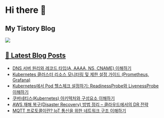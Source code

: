 # Hi there 👋

## My Tistory Blog

<p>
    <a href="https://kylo8.tistory.com"><img src="https://img.shields.io/badge/Tistory-000000?style=flat-square&logo=Tistory&logoColor=white"/>
</p>

## 📕 Latest Blog Posts

<ul><li><a href='https://kylo8.tistory.com/entry/DNS-%EC%84%9C%EB%B2%84-%EC%9B%90%EB%A6%AC%EC%99%80-%EB%A0%88%EC%BD%94%EB%93%9C-%ED%83%80%EC%9E%85A-AAAA-NS-CNAME-%EC%9D%B4%ED%95%B4%ED%95%98%EA%B8%B0' target='_blank'>DNS 서버 원리와 레코드 타입(A, AAAA, NS, CNAME) 이해하기</a></li><li><a href='https://kylo8.tistory.com/entry/Kubernetes-%ED%81%B4%EB%9F%AC%EC%8A%A4%ED%84%B0-%EB%A6%AC%EC%86%8C%EC%8A%A4-%EB%AA%A8%EB%8B%88%ED%84%B0%EB%A7%81-%EB%B0%8F-%EC%A0%9C%ED%95%9C-%EC%84%A4%EC%A0%95-%EA%B0%80%EC%9D%B4%EB%93%9C-Prometheus-Grafana' target='_blank'>Kubernetes 클러스터 리소스 모니터링 및 제한 설정 가이드 (Prometheus, Grafana)</a></li><li><a href='https://kylo8.tistory.com/entry/Kubernetes%EC%97%90%EC%84%9C-Pod-%ED%97%AC%EC%8A%A4%EC%B2%B4%ED%81%AC-%EC%84%A4%EC%A0%95%ED%95%98%EA%B8%B0-ReadinessProbe%EC%99%80-LivenessProbe-%EC%9D%B4%ED%95%B4%ED%95%98%EA%B8%B0' target='_blank'>Kubernetes에서 Pod 헬스체크 설정하기: ReadinessProbe와 LivenessProbe 이해하기</a></li><li><a href='https://kylo8.tistory.com/entry/%EC%BF%A0%EB%B2%84%EB%84%A4%ED%8B%B0%EC%8A%A4Kubernetes-%EC%95%84%ED%82%A4%ED%85%8D%EC%B2%98%EC%99%80-%EA%B5%AC%EC%84%B1%EC%9A%94%EC%86%8C-%EC%9D%B4%ED%95%B4%ED%95%98%EA%B8%B0' target='_blank'>쿠버네티스(Kubernetes) 아키텍처와 구성요소 이해하기</a></li><li><a href='https://kylo8.tistory.com/entry/AWS-%EC%9E%AC%ED%95%B4-%EB%B3%B5%EA%B5%ACDisaster-Recovery-%EB%B0%A9%EB%B2%95-%EC%A0%95%EB%A6%AC-%E2%80%93-%ED%81%B4%EB%9D%BC%EC%9A%B0%EB%93%9C%EC%97%90%EC%84%9C%EC%9D%98-DR-%EC%A0%84%EB%9E%B5' target='_blank'>AWS 재해 복구(Disaster Recovery) 방법 정리 &ndash; 클라우드에서의 DR 전략</a></li><li><a href='https://kylo8.tistory.com/entry/MQTT-%ED%94%84%EB%A1%9C%ED%86%A0%EC%BD%9C%EC%9D%B4%EB%9E%80-IoT-%ED%86%B5%EC%8B%A0%EC%9D%84-%EC%9C%84%ED%95%9C-%EB%84%A4%ED%8A%B8%EC%9B%8C%ED%81%AC-%EA%B5%AC%EC%A1%B0-%EC%9D%B4%ED%95%B4%ED%95%98%EA%B8%B0' target='_blank'>MQTT 프로토콜이란? IoT 통신을 위한 네트워크 구조 이해하기</a></li></ul>